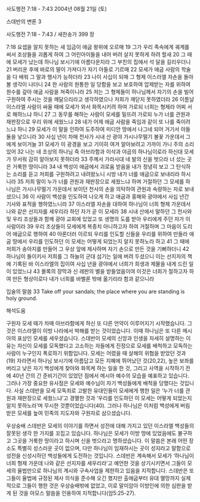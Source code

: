 사도행전 7:18 - 7:43 
2004년 08월 21일 (토)

스데반의 변론 3



사도행전 7:18 - 7:43 / 새찬송가 399 장


7:18 요셉을 알지 못하는 새 임금이 애굽 왕위에 오르매 19 그가 우리 족속에게 궤계를 써서 조상들을 괴롭게 하여 그 어린아이들을 내어 버려 살지 못하게 하려 할새 20 그 때에 모세가 났는데 하나님 보시기에 아름다운지라 그 부친의 집에서 석 달을 길리우더니 21 버리운 후에 바로의 딸이 가져다가 자기 아들로 기르매 22 모세가 애굽 사람의 학술을 다 배워 그 말과 행사가 능하더라 23 나이 사십이 되매 그 형제 이스라엘 자손을 돌아볼 생각이 나더니 24 한 사람의 원통한 일 당함을 보고 보호하여 압제받는 자를 위하여 원수를 갚아 애굽 사람을 쳐죽이니라 25 저는 그 형제들이 하나님께서 자기의 손을 빌어 구원하여 주시는 것을 깨달으리라고 생각하였으나 저희가 깨닫지 못하였더라 26 이튿날 이스라엘 사람이 싸울 때에 모세가 와서 화목시키려 하여 가로되 너희는 형제라 어찌 서로 해하느냐 하니 27 그 동무를 해하는 사람이 모세를 밀뜨려 가로되 누가 너를 관원과 재판장으로 우리 위에 세웠느냐 28 네가 어제 애굽 사람을 죽임과 같이 또 나를 죽이려느냐 하니 29 모세가 이 말을 인하여 도주하여 미디안 땅에서 나그네 되어 거기서 아들 둘을 낳으니라 30 사십 년이 차매 천사가 시내 산 광야 가시나무떨기 불꽃 가운데서 그에게 보이거늘 31 모세가 이 광경을 보고 기이히 여겨 알아보려고 가까이 가니 주의 소리 있어 32 나는 네 조상의 하나님 즉 아브라함과 이삭과 야곱의 하나님이로라 하신대 모세가 무서워 감히 알아보지 못하더라 33 주께서 가라사대 네 발의 신을 벗으라 너 섰는 곳은 거룩한 땅이니라 34 내 백성이 애굽에서 괴로움 받음을 내가 정녕히 보고 그 탄식하는 소리를 듣고 저희를 구원하려고 내려왔노니 시방 내가 너를 애굽으로 보내리라 하시니라 35 저희 말이 누가 너를 관원과 재판장으로 세웠느냐 하며 거절하던 그 모세를 하나님은 가시나무떨기 가운데서 보이던 천사의 손을 의탁하여 관원과 속량하는 자로 보내셨으니 36 이 사람이 백성을 인도하여 나오게 하고 애굽과 홍해와 광야에서 사십 년간 기사와 표적을 행하였느니라 37 이스라엘 자손을 대하여 하나님이 너희 형제 가운데서 나와 같은 선지자를 세우리라 하던 자가 곧 이 모세라 38 시내 산에서 말하던 그 천사와 및 우리 조상들과 함께 광야 교회에 있었고 또 생명의 도를 받아 우리에게 주던 자가 이 사람이라 39 우리 조상들이 모세에게 복종치 아니하고자 하여 거절하며 그 마음이 도리어 애굽으로 행하여 40 아론더러 이르되 우리를 인도할 신들을 우리를 위하여 만들라 애굽 땅에서 우리를 인도하던 이 모세는 어떻게 되었는지 알지 못하노라 하고 41 그 때에 저희가 송아지를 만들어 그 우상 앞에 제사하며 자기 손으로 만든 것을 기뻐하더니 42 하나님이 돌이키사 저희를 그 하늘의 군대 섬기는 일에 버려 두셨으니 이는 선지자의 책에 기록된 바 이스라엘의 집이여 사십 년을 광야에서 너희가 희생과 제물을 내게 드린 일이 있었느냐 43 몰록의 장막과 신 레판의 별을 받들었음이여 이것은 너희가 절하고자 하여 만든 형상이로다 내가 너희를 바벨론 밖에 옮기리라 함과 같으니라 

입술의 말씀 
33 Take off your sandals; the place where you are standing is holy ground.

해석도움





구원자 모세 
때가 차매 아브라함에게 하신 또 다른 언약이 이루어지기 시작했습니다. 그것은 이스라엘이 이방 나라에서 박해를 받는 것이었습니다. 이때 하나님은 또 다른 메시아의 표상인 모세를 세우셨습니다. 스데반이 모세의 신앙과 인생을 자세히 설명하는 이유는 자신이 모세를 모독했다고 고소하는 자들에게 진정으로 모세를 배척하고 모독하는 사람이 누구인지 폭로하기 위함입니다. 모세는 어렸을 때 살해의 위협을 받았던 것과(19) 자라면서 하나님 보시기에 아름답고 모든 지혜에 뛰어났던 것(20,22), 높은 보좌를 버리고 낮은 자기 백성에게 찾아와 화목케 하는 일을 한 것, 그리고 사역을 시작하기 전에 40년 간의 긴 준비기간이 있었던 점에서 메시아 예수의 모습을 예표하고 있습니다. 그러나 가장 중요한 유사점은 모세와 예수님이 자기 백성들에게 배척을 당했다는 것입니다. 사실 스데반을 모세 모독죄로 고발한 유대인들이 모세에게 행한 일은 ‘누가 너를 관원과 재판장으로 세웠느냐’고 경멸한 것과  ‘우리를 인도하던 이 모세는 어떻게 되었는지 알지 못하노라’며 무시한 것뿐이었습니다(40). 그러나 하나님은 이처럼 백성에게 버림받은 모세를 높여 민족의 지도자와 구원자로 삼으셨습니다.  

우상숭배 
스데반은 모세의 이야기를 하면서 성전에 대해 가지고 있던 이스라엘 백성들의 잘못된 생각 한 가지를 꼬집고 있습니다. 하나님은 모세가 이방 땅에 있었음에도 불구하고 그곳을 거룩한 땅이라고 하시며 신을 벗으라고 명하셨습니다. 이 말씀은 본래 어떤 장소도 특별히 성스러운 곳이 없으며, 다만 하나님이 임재하시는 곳이 성지라고 말함으로 성전을 신성시하던 백성들에게 도전하는 것입니다. 스데반은 계속해서 모세가 ‘하나님이 너희 형제 가운데 나와 같은 선지자를 세우리라’고 예언한 것을 상기시키면서 그들이 모세의 율법만으로 하나님의 계시와 구속사업을 제한하고 있음을 지적합니다. 스데반은 또 그들이 율법에 규정된 제사 의식을 준수해 오긴 했지만 출애굽부터 유대 멸망까지 실제적으로 그들이 행한 것은 우상숭배밖에 없었고, 이로 말미암아 이방인에 의한 심판을 받게 된 것을 아모스 말씀을 인용하여 지적합니다(암5:25-27).